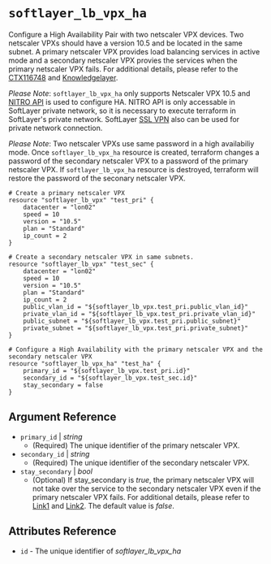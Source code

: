 # `softlayer_lb_vpx_ha`

Configure a High Availability Pair with two netscaler VPX devices. Two netscaler VPXs should have a version 10.5 and be located in the same subnet. A primary netscaler VPX provides load balancing services in active mode and a secondary netscaler VPX provies the services when the primary netscaler VPX fails. For additional details, please refer to the [CTX116748](https://support.citrix.com/article/CTX116748) and [Knowledgelayer](http://knowledgelayer.softlayer.com/articles/netscaler-vpx-10-high-availability-setup). 

_Please Note_: `softlayer_lb_vpx_ha` only supports Netscaler VPX 10.5 and [NITRO API](https://docs.citrix.com/en-us/netscaler/11/nitro-api.html) is used to configure HA. NITRO API is only accessable in SoftLayer private network, so it is necessary to execute terraform in SoftLayer's private network. SoftLayer [SSL VPN](http://www.softlayer.com/VPN-Access) also can be used for private network connection. 

_Please Note_: Two netscaler VPXs use same password in a high availabiliy mode. Once `softlayer_lb_vpx_ha` resource is created, terraform changes a password of the secondary netscaler VPX to a password of the primary netscaler VPX. If `softlayer_lb_vpx_ha` resource is destroyed, terraform will restore the password of the seconary netscaler VPX. 
```hcl
# Create a primary netscaler VPX
resource "softlayer_lb_vpx" "test_pri" {
    datacenter = "lon02"
    speed = 10
    version = "10.5"
    plan = "Standard"
    ip_count = 2
}

# Create a secondary netscaler VPX in same subnets.
resource "softlayer_lb_vpx" "test_sec" {
    datacenter = "lon02"
    speed = 10
    version = "10.5"
    plan = "Standard"
    ip_count = 2
    public_vlan_id = "${softlayer_lb_vpx.test_pri.public_vlan_id}"
    private_vlan_id = "${softlayer_lb_vpx.test_pri.private_vlan_id}"
    public_subnet = "${softlayer_lb_vpx.test_pri.public_subnet}"
    private_subnet = "${softlayer_lb_vpx.test_pri.private_subnet}"
}

# Configure a High Availability with the primary netscaler VPX and the secondary netscaler VPX
resource "softlayer_lb_vpx_ha" "test_ha" {
    primary_id = "${softlayer_lb_vpx.test_pri.id}"
    secondary_id = "${softlayer_lb_vpx.test_sec.id}"
    stay_secondary = false
}
```

## Argument Reference

* `primary_id` | *string*
    * (Required) The unique identifier of the primary netscaler VPX.
* `secondary_id` | *string*
    * (Required) The unique identifier of the secondary netscaler VPX.
* `stay_secondary` | *bool*
    * (Optional) If stay_secondary is _true_, the primary netscaler VPX will not take over the service to the secondary netscaler VPX even if the primary netscaler VPX fails. For additional details, please refer to [Link1](https://docs.citrix.com/en-us/netscaler/10-5/ns-system-wrapper-10-con/ns-nw-ha-intro-wrppr-con/ns-nw-ha-frcng-scndry-nd-sty-scndry-tsk.html) and [Link2](https://support.citrix.com/article/CTX116748). The default value is _false_.

## Attributes Reference

* `id` - The unique identifier of _softlayer_lb_vpx_ha_
